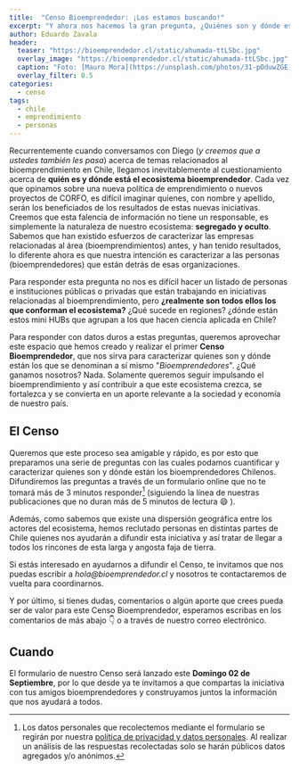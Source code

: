```yaml
---
title:  "Censo Bioemprendedor: ¡Los estamos buscando!"
excerpt: "Y ahora nos hacemos la gran pregunta, ¿Quiénes son y dónde están los bioemprendedores en Chile?"
author: Eduardo Zavala
header:
  teaser: "https://bioemprendedor.cl/static/ahumada-ttLSbc.jpg"
  overlay_image: "https://bioemprendedor.cl/static/ahumada-ttLSbc.jpg"
  caption: "Foto: [Mauro Mora](https://unsplash.com/photos/31-pOduwZGE) @ Unsplash"
  overlay_filter: 0.5
categories:
  - censo
tags:
  - chile
  - emprendimiento
  - personas
---
```


Recurrentemente cuando conversamos con Diego (_y creemos que a ustedes también les pasa_) acerca de temas relacionados al bioemprendimiento en Chile, llegamos inevitablemente al cuestionamiento acerca de **quién es y dónde está el ecosistema bioemprendedor**. Cada vez que opinamos sobre una nueva política de emprendimiento o nuevos proyectos de CORFO, es difícil imaginar quienes, con nombre y apellido, serán los beneficiados de los resultados de estas nuevas iniciativas. Creemos que esta falencia de información no tiene un responsable, es simplemente la naturaleza de nuestro ecosistema: **segregado y oculto**. Sabemos que han existido esfuerzos de caracterizar las empresas relacionadas al área (bioemprendimientos) antes, y han tenido resultados, lo diferente ahora es que nuestra intención es caracterizar a las personas (bioemprendedores) que están detrás de esas organizaciones.

Para responder esta pregunta no nos es difícil hacer un listado de personas e instituciones públicas o privadas que están trabajando en iniciativas relacionadas al bioemprendimiento, pero **¿realmente son todos ellos los que conforman el ecosistema?** ¿Qué sucede en regiones? ¿dónde están estos mini HUBs que agrupan a los que hacen ciencia aplicada en Chile?

Para responder con datos duros a estas preguntas, queremos aprovechar este espacio que hemos creado y realizar el primer **Censo Bioemprendedor**, que nos sirva para caracterizar quienes son y dónde están los que se denominan a sí mismo "_Bioemprendedores_". ¿Qué ganamos nosotros? Nada. Solamente queremos seguir impulsando el bioemprendimiento y así contribuir a que este ecosistema crezca, se fortalezca y se convierta en un aporte relevante a la sociedad y economía de nuestro país.

## El Censo

Queremos que este proceso sea amigable y rápido, es por esto que preparamos una serie de preguntas con las cuales podamos cuantificar y caracterizar quienes son y dónde están los bioemprendedores Chilenos. Difundiremos las preguntas a través de un formulario online que no te tomará más de 3 minutos responder[^1] (siguiendo la línea de nuestras publicaciones que no duran más de 5 minutos de lectura :smile: ).

Además, como sabemos que existe una dispersión geográfica entre los actores del ecosistema, hemos reclutado personas en distintas partes de Chile quienes nos ayudarán a difundir esta iniciativa y así tratar de llegar a todos los rincones de esta larga y angosta faja de tierra.

Si estás interesado en ayudarnos a difundir el Censo, te invitamos que nos puedas escribir a _hola@bioemprendedor.cl_ y nosotros te contactaremos de vuelta para coordinarnos.

Y por último, si tienes dudas, comentarios o algún aporte que crees pueda ser de valor para este Censo Bioemprendedor, esperamos escribas en los comentarios de más abajo :point_down: o a través de nuestro correo electrónico.


## Cuando

El formulario de nuestro Censo será lanzado este **Domingo 02 de Septiembre**, por lo que desde ya te invitamos a que compartas la iniciativa con tus amigos bioemprendedores y construyamos juntos la información que nos ayudará a todos.

[^1]: Los datos personales que recolectemos mediante el formulario se regirán por nuestra [política de privacidad y datos personales](/politicas). Al realizar un análisis de las respuestas recolectadas solo se harán públicos datos agregados y/o anónimos.
